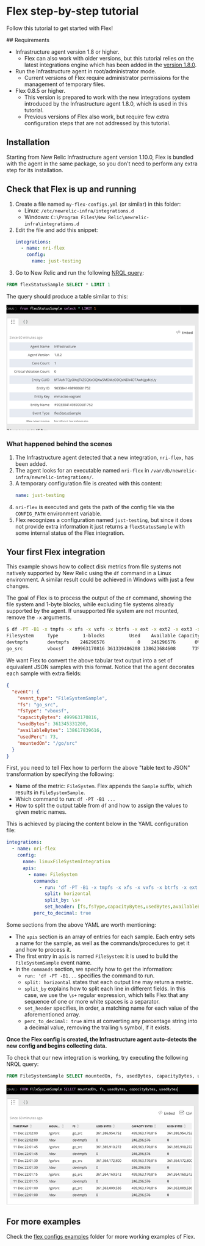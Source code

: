 # Flex step-by-step tutorial

Follow this tutorial to get started with Flex!

## Requirements

* Infrastructure agent version 1.8 or higher.
  - Flex can also work with older versions, but this tutorial relies on the latest integrations engine which has been added in the [version 1.8.0](https://docs.newrelic.com/docs/integrations/integrations-sdk/file-specifications/integration-configuration-file-specifications-agent-v180).  
* Run the Infrastructure agent in root/administrator mode. 
  - Current versions of Flex require administrator permissions for the management of temporary files.
* Flex 0.8.5 or higher.
  - This version is prepared to work with the new integrations system introduced by the Infrastructure agent 1.8.0, which is used in this tutorial.
  - Previous versions of Flex also work, but require few extra configuration steps that are not addressed by this tutorial.

## Installation

Starting from New Relic Infrastructure agent version 1.10.0, Flex is bundled with the agent in the same package, so you don't need to perform any extra step for its installation.

## Check that Flex is up and running

1. Create a file named `my-flex-configs.yml` (or similar) in this folder:
    * Linux: `/etc/newrelic-infra/integrations.d`
    * Windows: `C:\Program Files\New Relic\newrelic-infra\integrations.d`
2. Edit the file and add this snippet:
   ```yaml
   integrations:
     - name: nri-flex
       config:
         name: just-testing
   ```
3. Go to New Relic and run the following [NRQL query](https://docs.newrelic.com/docs/query-data/nrql-new-relic-query-language):

```sql
FROM flexStatusSample SELECT * LIMIT 1
```

The query should produce a table similar to this:

![](./img/basic-table.png)

### What happened behind the scenes

1. The Infrastructure agent detected that a new integration, `nri-flex`, has been added.
2. The agent looks for an executable named `nri-flex` in `/var/db/newrelic-infra/newrelic-integrations/`.
3. A temporary configuration file is created with this content:
   ```yaml
   name: just-testing
   ```
4. `nri-flex` is executed and gets the path of the config file via the `CONFIG_PATH` environment
   variable.
5. Flex recognizes a configuration named `just-testing`, but since it does not provide extra information
   it just returns a `flexStatusSample` with some internal status of the Flex integration.

## Your first Flex integration

This example shows how to collect disk metrics from file systems not natively supported by New Relic using the `df` command in a Linux environment. A similar result could be achieved in Windows with just a few changes.

The goal of Flex is to process the output of the `df` command, showing the file system and 1-byte blocks, while excluding file systems already supported by the agent. If unsupported file system are not mounted, remove the `-x` arguments.

```bash
$ df -PT -B1 -x tmpfs -x xfs -x vxfs -x btrfs -x ext -x ext2 -x ext3 -x ext4
Filesystem     Type         1-blocks         Used    Available Capacity Mounted on
devtmpfs       devtmpfs    246296576            0    246296576       0% /dev
go_src         vboxsf   499963170816 361339486208 138623684608      73% /go/src
``` 

We want Flex to convert the above tabular text output into a set of equivalent JSON samples with this format. Notice that the agent decorates each sample with extra fields:

```json
{
  "event": {
    "event_type": "FileSystemSample",
    "fs": "go_src",
    "fsType": "vboxsf",
    "capacityBytes": 499963170816,
    "usedBytes": 361345331200,
    "availableBytes": 138617839616,
    "usedPerc": 73,
    "mountedOn": "/go/src"
  }
}
```

First, you need to tell Flex how to perform the above "table text to JSON" transformation by specifying the following:

- Name of the metric: `FileSystem`. Flex appends the `Sample` suffix, which results in  `FileSystemSample`.
- Which command to run: `df -PT -B1 ...`
- How to split the output table from `df` and how to assign the values to given metric names.

This is achieved by placing the content below in the YAML configuration file:

```yaml
integrations:
  - name: nri-flex
    config:
      name: linuxFileSystemIntegration
      apis:
        - name: FileSystem
          commands:
            - run: 'df -PT -B1 -x tmpfs -x xfs -x vxfs -x btrfs -x ext -x ext2 -x ext3 -x ext4'
              split: horizontal
              split_by: \s+
              set_header: [fs,fsType,capacityBytes,usedBytes,availableBytes,usedPerc,mountedOn]
          perc_to_decimal: true
```

Some sections from the above YAML are worth mentioning: 

- The `apis` section is an array of entries for each sample. Each entry sets a name for the sample, as well as the commands/procedures to get it and how to process it.
- The first entry in `apis` is named `FileSystem`: it is used to build the `FileSystemSample` event name.
- In the `commands` section, we specify how to get the information:
    - `run: 'df -PT -B1...` specifies the command to run.
    - `split: horizontal` states that each output line may return a metric.
    - `split_by` explains how to split each line in different fields. In this case, we use the `\s+` regular expression, which tells Flex that any sequence of one or more white spaces is a separator.
    - `set_header` specifies, in order, a matching name for each value of the aforementioned array.
    - `perc_to_decimal: true` aims at converting any percentage string into a decimal value, removing the trailing `%` symbol, if it exists.

**Once the Flex config is created, the Infrastructure agent auto-detects the new config and begins collecting data.**

To check that our new integration is working, try executing the following NRQL query:

```sql
FROM FileSystemSample SELECT mountedOn, fs, usedBytes, capacityBytes, usedBytes
```

![](./img/basic-filesystem.png)

## For more examples

Check the [flex configs examples](../examples/flexConfigs) folder for more working examples of Flex.
